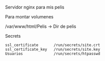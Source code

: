 Servidor nginx para mis pelis

Para montar volumenes

/var/www/html/Pelis  -> Dir de pelis


Secrets 

    ssl_certificate       /run/secrets/site.crt
    ssl_certificate_key   /run/secrets/site.key
    Usuarios	          /run/secrets/htpasswd	



